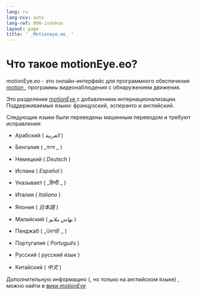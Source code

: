 ```yaml
---
lang: ru
lang-niv: auto
lang-ref: 000-indekso
layout: page
title: ' _Motioneye.eo_ '
---
```

# Что такое motionEye.eo?

motionEye.eo - это онлайн-интерфейс для программного обеспечения [ _motion_ ](https://motion-project.github.io/), программы видеонаблюдения с обнаружением движения.

Это разделение [ _motionEye_ ](https://github.com/ccrisan/motioneye) с добавлением интернационализации.  
Поддерживаемые языки: французский, эсперанто и английский.

Следующие языки были переведены машинным переводом и требуют исправления:

* Арабский ( _العربية_ )


* Бенгалия ( _বাংলা _ )
  

  

* Немецкий ( _Deutsch_ )


* Испана ( _Español_ )


* Указывает ( _हिन्दी _ )
  

  

* Италия ( _Italiano_ )


* Япония ( _日本語_ )


* Малайский ( _بهاس ملايو_ )


* Пенджаб ( _ਪੰਜਾਬੀ _ )
  

  

* Португалия ( _Português_ )


* Русский ( _русский язык_ )


* Китайский ( _中文_ )




Дополнительную информацию (, но только на английском языке) , можно найти в [вики _motionEye_ ](https://github.com/ccrisan/motioneye/wiki)


